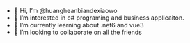 - 👋 Hi, I’m @huangheanbiandexiaowo
- 👀 I’m interested in c# programing and business applicaiton.
- 🌱 I’m currently learning about .net6 and vue3 
- 💞️ I’m looking to collaborate on all the friends


